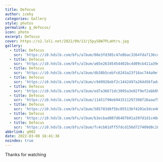 ```yaml
---
title: Defocus
author: iceky
categories: Gallery
style: photos
permalink: g_defocus/
icon: photo
excerpt: Defocus
cover: https://s2.loli.net/2022/09/13/j5pyS8W7PLaHtrs.jpg
gallery:
  - title: Defocus
    scr: 'https://i0.hdslb.com/bfs/album/08e3fd305c47e0bac3264fda7136cdac481196c4.jpg'
  - title: Defocus    
    scr: 'https://i0.hdslb.com/bfs/album/a65e26345454402bc4d09cb411a39e2e6b67de34.jpg'
  - title: Defocus    
    scr: 'https://i0.hdslb.com/bfs/album/db38b5cebfc6243a23f16ac744a9ef441781bbfe.jpg'
  - title: Defocus   
    scr: 'https://i0.hdslb.com/bfs/album/c949928ebf2c1442497a264456fadab247c0c340.jpg'
  - title: Defocus   
    scr: 'https://i0.hdslb.com/bfs/album/ed7a36671dc3095a3e02f9ef2abb0963273d7a06.jpg'
  - title: Defocus   
    scr: 'https://i0.hdslb.com/bfs/album/11451f90eb941511297398f26aaaf51dcbef1b98.jpg'
  - title: Defocus   
    scr: 'https://i0.hdslb.com/bfs/album/585783d6f5bc05513bf4201e3dce46ddfa9ca0b4.jpg'
  - title: Defocus   
    scr: 'https://i0.hdslb.com/bfs/album/b3ecbad807d6487b91a397d1d1c48d81c4d228a9.jpg'
  - title: Defocus   
    scr: 'https://i0.hdslb.com/bfs/album/fc4cb81dff5fdcd156d727409d0c18f1797d1fbc.jpg'
abbrlink: g002
date: 2022-03-08 16:41:38
noindex: true
---
```

Thanks for watching